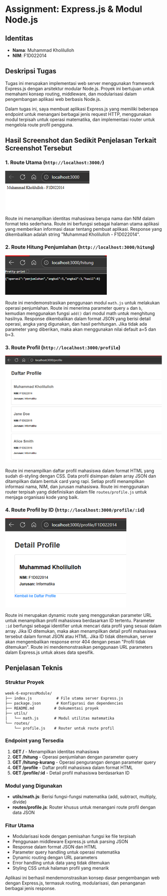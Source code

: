 # Assignment: Express.js & Modul Node.js

## Identitas

-   **Nama**: Muhammad Kholilulloh
-   **NIM**: F1D022014

## Deskripsi Tugas

Tugas ini merupakan implementasi web server menggunakan framework Express.js dengan arsitektur modular Node.js. Proyek ini bertujuan untuk memahami konsep routing, middleware, dan modularisasi dalam pengembangan aplikasi web berbasis Node.js.

Dalam tugas ini, saya membuat aplikasi Express.js yang memiliki beberapa endpoint untuk menangani berbagai jenis request HTTP, menggunakan modul terpisah untuk operasi matematika, dan implementasi router untuk mengelola route profil pengguna.

## Hasil Screenshot dan Sedikit Penjelasan Terkait Screenshot Tersebut

### 1. **Route Utama (`http://localhost:3000/`)**

![Route Utama](image.png)

Route ini menampilkan identitas mahasiswa berupa nama dan NIM dalam format teks sederhana. Route ini berfungsi sebagai halaman utama aplikasi yang memberikan informasi dasar tentang pembuat aplikasi. Response yang dikembalikan adalah string "Muhammad Kholilulloh - F1D022014".

### 2. **Route Hitung Penjumlahan (`http://localhost:3000/hitung`)**

![Route Hitung](image2.png)

Route ini mendemonstrasikan penggunaan modul `math.js` untuk melakukan operasi penjumlahan. Route ini menerima parameter query `a` dan `b`, kemudian menggunakan fungsi `add()` dari modul math untuk menghitung hasilnya. Response dikembalikan dalam format JSON yang berisi detail operasi, angka yang digunakan, dan hasil perhitungan. Jika tidak ada parameter yang diberikan, maka akan menggunakan nilai default a=5 dan b=3.

### 3. **Route Profil (`http://localhost:3000/profile`)**

![Route Profile](image3.png)

Route ini menampilkan daftar profil mahasiswa dalam format HTML yang sudah di-styling dengan CSS. Data profil disimpan dalam array JSON dan ditampilkan dalam bentuk card yang rapi. Setiap profil menampilkan informasi nama, NIM, dan jurusan mahasiswa. Route ini menggunakan router terpisah yang didefinisikan dalam file `routes/profile.js` untuk menjaga organisasi kode yang baik.

### 4. **Route Profil by ID (`http://localhost:3000/profile/:id`)**

![Route Profile by ID](image4.png)

Route ini merupakan dynamic route yang menggunakan parameter URL untuk menampilkan profil mahasiswa berdasarkan ID tertentu. Parameter `:id` berfungsi sebagai identifier untuk mencari data profil yang sesuai dalam array. Jika ID ditemukan, maka akan menampilkan detail profil mahasiswa tersebut dalam format JSON atau HTML. Jika ID tidak ditemukan, server akan mengembalikan response error 404 dengan pesan "Profil tidak ditemukan". Route ini mendemonstrasikan penggunaan URL parameters dalam Express.js untuk akses data spesifik.

## Penjelasan Teknis

### **Struktur Proyek**

```
week-6-expressModule/
├── index.js           # File utama server Express.js
├── package.json       # Konfigurasi dan dependencies
├── README.md         # Dokumentasi proyek
├── utils/
│   └── math.js       # Modul utilitas matematika
└── routes/
    └── profile.js    # Router untuk route profil
```

### **Endpoint yang Tersedia**

1. **GET /** - Menampilkan identitas mahasiswa
2. **GET /hitung** - Operasi penjumlahan dengan parameter query
3. **GET /hitung-kurang** - Operasi pengurangan dengan parameter query
4. **GET /profile** - Daftar profil mahasiswa dalam format HTML
5. **GET /profile/:id** - Detail profil mahasiswa berdasarkan ID

### **Modul yang Digunakan**

-   **utils/math.js**: Berisi fungsi-fungsi matematika (add, subtract, multiply, divide)
-   **routes/profile.js**: Router khusus untuk menangani route profil dengan data JSON

### **Fitur Utama**

-   Modularisasi kode dengan pemisahan fungsi ke file terpisah
-   Penggunaan middleware Express.js untuk parsing JSON
-   Response dalam format JSON dan HTML
-   Parameter query handling untuk operasi matematika
-   Dynamic routing dengan URL parameters
-   Error handling untuk data yang tidak ditemukan
-   Styling CSS untuk halaman profil yang menarik

Aplikasi ini berhasil mendemonstrasikan konsep dasar pengembangan web dengan Express.js, termasuk routing, modularisasi, dan penanganan berbagai jenis response.
